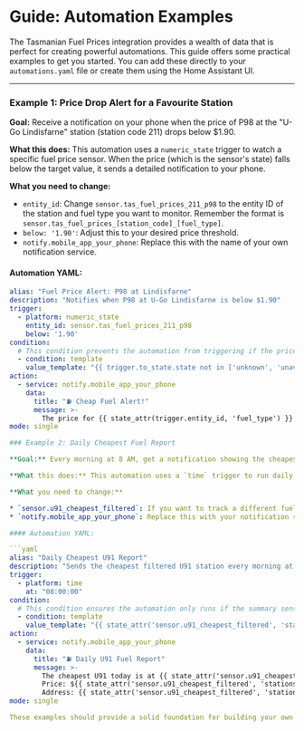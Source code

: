 # Guide: Automation Examples

The Tasmanian Fuel Prices integration provides a wealth of data that is perfect for creating powerful automations. This guide offers some practical examples to get you started. You can add these directly to your `automations.yaml` file or create them using the Home Assistant UI.

---

### Example 1: Price Drop Alert for a Favourite Station

**Goal:** Receive a notification on your phone when the price of P98 at the "U-Go Lindisfarne" station (station code 211) drops below $1.90.

**What this does:** This automation uses a `numeric_state` trigger to watch a specific fuel price sensor. When the price (which is the sensor's state) falls below the target value, it sends a detailed notification to your phone.

**What you need to change:**
* `entity_id`: Change `sensor.tas_fuel_prices_211_p98` to the entity ID of the station and fuel type you want to monitor. Remember the format is `sensor.tas_fuel_prices_[station_code]_[fuel_type]`.
* `below: '1.90'`: Adjust this to your desired price threshold.
* `notify.mobile_app_your_phone`: Replace this with the name of your own notification service.

#### Automation YAML:

```yaml
alias: "Fuel Price Alert: P98 at Lindisfarne"
description: "Notifies when P98 at U-Go Lindisfarne is below $1.90"
trigger:
  - platform: numeric_state
    entity_id: sensor.tas_fuel_prices_211_p98
    below: '1.90'
condition:
  # This condition prevents the automation from triggering if the price is unknown
  - condition: template
    value_template: "{{ trigger.to_state.state not in ['unknown', 'unavailable'] }}"
action:
  - service: notify.mobile_app_your_phone
    data:
      title: "⛽ Cheap Fuel Alert!"
      message: >-
        The price for {{ state_attr(trigger.entity_id, 'fuel_type') }} at {{ state_attr(trigger.entity_id, 'name') }} has dropped to ${{ trigger.to_state.state }}!
mode: single

### Example 2: Daily Cheapest Fuel Report

**Goal:** Every morning at 8 AM, get a notification showing the cheapest "filtered" station for U91 fuel, including its name, address, and price.

**What this does:** This automation uses a `time` trigger to run daily. It then uses the `stations` attribute of the "Cheapest Filtered" summary sensor to gather details about the cheapest station and formats them into a clean notification.

**What you need to change:**

* `sensor.u91_cheapest_filtered`: If you want to track a different fuel type, change this to the corresponding summary sensor (e.g., `sensor.p98_cheapest_filtered`).
* `notify.mobile_app_your_phone`: Replace this with your notification service.

#### Automation YAML:

```yaml
alias: "Daily Cheapest U91 Report"
description: "Sends the cheapest filtered U91 station every morning at 8 AM"
trigger:
  - platform: time
    at: "08:00:00"
condition:
  # This condition ensures the automation only runs if the summary sensor has data
  - condition: template
    value_template: "{{ state_attr('sensor.u91_cheapest_filtered', 'stations') | length > 0 }}"
action:
  - service: notify.mobile_app_your_phone
    data:
      title: "⛽ Daily U91 Fuel Report"
      message: >-
        The cheapest U91 today is at {{ state_attr('sensor.u91_cheapest_filtered', 'stations')[0].name }}. 
        Price: ${{ state_attr('sensor.u91_cheapest_filtered', 'stations')[0].discounted_price }}
        Address: {{ state_attr('sensor.u91_cheapest_filtered', 'stations')[0].address }}
mode: single

These examples should provide a solid foundation for building your own custom fuel price automations.